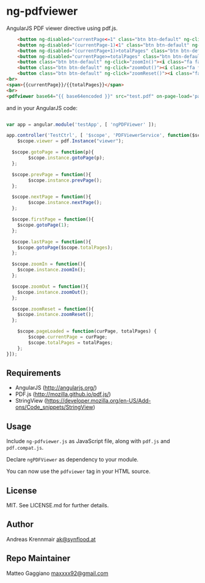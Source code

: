 # ng-pdfviewer

AngularJS PDF viewer directive using pdf.js.

``` html
    <button ng-disabled="currentPage<=1" class="btn btn-default" ng-click="firstPage()">&laquo;</button>
    <button ng-disabled="(currentPage-1)<1" class="btn btn-default" ng-click="prevPage()">&lsaquo;</button>
    <button ng-disabled="(currentPage+1)>totalPages" class="btn btn-default" ng-click="nextPage()">&rsaquo;</button>
    <button ng-disabled="currentPage>=totalPages" class="btn btn-default" ng-click="lastPage()">&raquo;</button>
    <button class="btn btn-default" ng-click="zoomIn()"><i class="fa fa-search-plus fa-fw"/></button>
    <button class="btn btn-default" ng-click="zoomOut()"><i class="fa fa-search-minus fa-fw"/></button>
    <button class="btn btn-default" ng-click="zoomReset()"><i class="fa fa-search fa-fw"/></button>
<br>
<span>{{currentPage}}/{{totalPages}}</span>
<br>
<pdfviewer base64="{{ base64encoded }}" src="test.pdf" on-page-load='pageLoaded(page,total)' id="viewer"></pdfviewer>
```

and in your AngularJS code:

``` js

var app = angular.module('testApp', [ 'ngPDFViewer' ]);

app.controller('TestCtrl', [ '$scope', 'PDFViewerService', function($scope, pdf) {
	$scope.viewer = pdf.Instance("viewer");

  $scope.gotoPage = function(p){
		$scope.instance.gotoPage(p);
  };

  $scope.prevPage = function(){
		$scope.instance.prevPage();
  };

  $scope.nextPage = function(){
		$scope.instance.nextPage();
  };

  $scope.firstPage = function(){
    $scope.gotoPage(1);
  };

  $scope.lastPage = function(){
    $scope.gotoPage($scope.totalPages);
  };

  $scope.zoomIn = function(){
    $scope.instance.zoomIn();
  };

  $scope.zoomOut = function(){
    $scope.instance.zoomOut();
  };

  $scope.zoomReset = function(){
    $scope.instance.zoomReset();
  };

	$scope.pageLoaded = function(curPage, totalPages) {
		$scope.currentPage = curPage;
		$scope.totalPages = totalPages;
	};
}]);
```

## Requirements

* AngularJS (http://angularjs.org/)
* PDF.js (http://mozilla.github.io/pdf.js/)
* StringView (https://developer.mozilla.org/en-US/Add-ons/Code_snippets/StringView)

## Usage

Include `ng-pdfviewer.js` as JavaScript file, along with `pdf.js` and `pdf.compat.js`.

Declare `ngPDFViewer` as dependency to your module.

You can now use the `pdfviewer` tag in your HTML source.

## License

MIT. See LICENSE.md for further details.

## Author

Andreas Krennmair <ak@synflood.at>

## Repo Maintainer

Matteo Gaggiano <maxxxx92@gmail.com>
